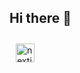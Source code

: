 ## Hi there 👋
 
<a href="https://nextjs.org/" target="_blank" rel="noreferrer">
<img src="https://cdn.worldvectorlogo.com/logos/nextjs-2.svg" alt="nextjs" width="30" height="30" style="margin: 10px" /> 
</a> 

